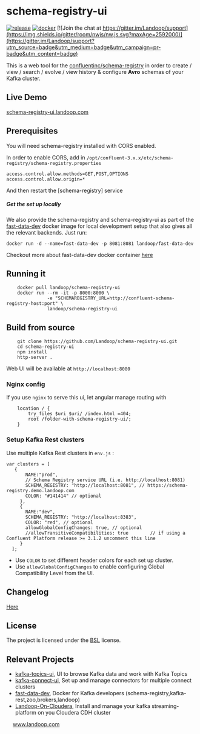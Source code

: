 # schema-registry-ui

[![release](http://github-release-version.herokuapp.com/github/landoop/schema-registry-ui/release.svg?style=flat)](https://github.com/landoop/schema-registry-ui/releases/latest)
[![docker](https://img.shields.io/docker/pulls/landoop/schema-registry-ui.svg?style=flat)](https://hub.docker.com/r/landoop/schema-registry-ui/)
[![Join the chat at https://gitter.im/Landoop/support](https://img.shields.io/gitter/room/nwjs/nw.js.svg?maxAge=2592000)](https://gitter.im/Landoop/support?utm_source=badge&utm_medium=badge&utm_campaign=pr-badge&utm_content=badge)

This is a web tool for the [confluentinc/schema-registry](https://github.com/confluentinc/schema-registry) in order to create / view / search / evolve / view history & configure **Avro** schemas of your Kafka cluster.

## Live Demo
[schema-registry-ui.landoop.com](http://schema-registry-ui.landoop.com)

## Prerequisites
You will need schema-registry installed with CORS enabled.

In order to enable CORS, add in `/opt/confluent-3.x.x/etc/schema-registry/schema-registry.properties`

```
access.control.allow.methods=GET,POST,OPTIONS
access.control.allow.origin=*
```
And then restart the [schema-registry] service

##### Get the set up locally
We also provide the schema-registry and schema-registry-ui as part of the [fast-data-dev](https://github.com/Landoop/fast-data-dev) docker image for local development setup that also gives all the relevant backends. Just run:
```
docker run -d --name=fast-data-dev -p 8081:8081 landoop/fast-data-dev
```
Checkout more about fast-data-dev docker container [here](https://github.com/Landoop/fast-data-dev)

## Running it

```
    docker pull landoop/schema-registry-ui
    docker run --rm -it -p 8000:8000 \
               -e "SCHEMAREGISTRY_URL=http://confluent-schema-registry-host:port" \
               landoop/schema-registry-ui
```

## Build from source

```
    git clone https://github.com/Landoop/schema-registry-ui.git
    cd schema-registry-ui
    npm install
    http-server .
```
Web UI will be available at `http://localhost:8080`

### Nginx config

If you use `nginx` to serve this ui, let angular manage routing with
```
    location / {
        try_files $uri $uri/ /index.html =404;
        root /folder-with-schema-registry-ui/;
    }
```

### Setup Kafka Rest clusters

Use multiple Kafka Rest clusters in `env.js` :
```
var clusters = [
   {
       NAME:"prod",
       // Schema Registry service URL (i.e. http://localhost:8081)
       SCHEMA_REGISTRY: "http://localhost:8081", // https://schema-registry.demo.landoop.com
       COLOR: "#141414" // optional
     },
     {
       NAME:"dev",
       SCHEMA_REGISTRY: "http://localhost:8383",
       COLOR: "red", // optional
       allowGlobalConfigChanges: true, // optional
       //allowTransitiveCompatibilities: true        // if using a Confluent Platform release >= 3.1.2 uncomment this line
     }
  ];

```
* Use `COLOR` to set different header colors for each set up cluster.
* Use `allowGlobalConfigChanges` to enable configuring Global Compatibility Level from the UI.

## Changelog
[Here](https://github.com/Landoop/schema-registry-ui/wiki/Changelog)

## License

The project is licensed under the [BSL](http://www.landoop.com/bsl) license.

## Relevant Projects

* [kafka-topics-ui](https://github.com/Landoop/kafka-topics-ui), UI to browse Kafka data and work with Kafka Topics
* [kafka-connect-ui](https://github.com/Landoop/kafka-connect-ui), Set up and manage connectors for multiple connect clusters
* [fast-data-dev](https://github.com/Landoop/fast-data-dev), Docker for Kafka developers (schema-registry,kafka-rest,zoo,brokers,landoop)
* [Landoop-On-Cloudera](https://github.com/Landoop/Landoop-On-Cloudera), Install and manage your kafka streaming-platform on you Cloudera CDH cluster



<img src="http://www.landoop.com/images/landoop-dark.svg" width="13" /> www.landoop.com
